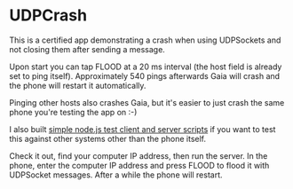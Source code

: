 # UDPCrash

This is a certified app demonstrating a crash when using UDPSockets and not closing them after sending a message.

Upon start you can tap FLOOD at a 20 ms interval (the host field is already set to ping itself). Approximately 540 pings afterwards Gaia will crash and the phone will restart it automatically.

Pinging other hosts also crashes Gaia, but it's easier to just crash the same phone you're testing the app on :-)

I also built [simple node.js test client and server scripts](https://github.com/sole/nodepinger) if you want to test this against other systems other than the phone itself.

Check it out, find your computer IP address, then run the server. In the phone, enter the computer IP address and press FLOOD to flood it with UDPSocket messages. After a while the phone will restart.
